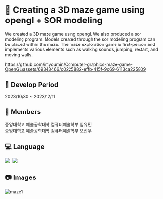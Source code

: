 #  :snail: Creating a 3D maze game using opengl + SOR modeling

We created a 3D maze game using opengl. We also produced a sor modeling program. Models created through the sor modeling program can be placed within the maze. The maze exploration game is first-person and implements various elements such as walking sounds, jumping, restart, and moving walls.

https://github.com/imyoumin/Computer-graphics-maze-game-OpenGL/assets/69343466/c0225882-effb-415f-9c69-6113ca225809

##  :calendar: Develop Period
2023/10/30 ~ 2023/12/11

## :runner: Members
중앙대학교 예술공학대학 컴퓨터예술학부 임유민 <br>
중앙대학교 예술공학대학 컴퓨터예술학부 오진우

## :computer: Language
<img src="https://img.shields.io/badge/OpenGL-5586A4.svg?style=for-the-badge&logo=opengl&logoColor=black" />&nbsp;
<img src="https://img.shields.io/badge/C++-00599C?style=for-the-badge&logo=cplusplus&logoColor=white" />


## :camera: Images
![maze1](https://github.com/imyoumin/Computer-graphics-maze-game-OpenGL/assets/69343466/855a59ed-7cee-4963-b617-2d95eb2f80f2)
